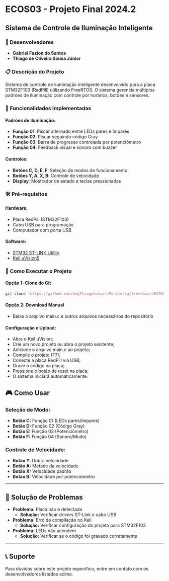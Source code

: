 # ECOS03 - Projeto Final 2024.2
## Sistema de Controle de Iluminação Inteligente

### 👥 Desenvolvedores
- **Gabriel Fazion do Santos**
- **Thiago de Oliveira Sousa Júnior**

### 📋 Descrição do Projeto
Sistema de controle de iluminação inteligente desenvolvido para a placa STM32F103 (RedPill) utilizando FreeRTOS. O sistema gerencia múltiplos padrões de iluminação com controle por horários, botões e sensores.

### 🎯 Funcionalidades Implementadas

#### Padrões de Iluminação:
- **Função 01**: Piscar alternado entre LEDs pares e ímpares
- **Função 02**: Piscar seguindo código Gray
- **Função 03**: Barra de progresso controlada por potenciômetro
- **Função 04**: Feedback visual e sonoro com buzzer

#### Controles:
- **Botões C, D, E, F**: Seleção de modos de funcionamento
- **Botões Y, A, X, B**: Controle de velocidade
- **Display**: Mostrador de estado e teclas pressionadas

### 🛠️ Pré-requisitos

#### Hardware:
- Placa RedPill (STM32F103)
- Cabo USB para programação
- Computador com porta USB

#### Software:
- [STM32 ST-LINK Utility](https://www.st.com/en/development-tools/stsw-link004.html#get-software)
- [Keil uVision5](https://www.keil.com/download/product/)

### 🚀 Como Executar o Projeto

#### Opção 1: Clone do Git
```bash
git clone [https://github.com/engThiagoJunior/Monitoria/tree/main/ECOS03_ECOS13%20-%20SIS.%20OPERACIONAIS%20EMBARCADOS/Projeto_Final]
```
#### Opção 2: Download Manual
- Baixe o arquivo main.c e outros arquivos necessários do repositório

#### Configuração e Upload:

- Abra o Keil uVision;
- Crie um novo projeto ou abra o projeto existente;
- Adicione o arquivo main.c ao projeto;
- Compile o projeto (F7);
- Conecte a placa RedPill via USB;
- Grave o código na placa;
- Pressione o botão de reset na placa;
- O sistema iniciará automaticamente.

## 🎮 Como Usar

### Seleção de Modo:
* **Botão C:** Função 01 (LEDs pares/ímpares)
* **Botão D:** Função 02 (Código Gray)
* **Botão E:** Função 03 (Potenciômetro)
* **Botão F:** Função 04 (Sonoro/Mudo)

### Controle de Velocidade:
* **Botão Y:** Dobra velocidade
* **Botão A:** Metade da velocidade
* **Botão X:** Velocidade padrão
* **Botão B:** Velocidade por potenciômetro

---

## 🔧 Solução de Problemas

* **Problema:** Placa não é detectada
    * **Solução:** Verificar drivers ST-Link e cabo USB
* **Problema:** Erro de compilação no Keil
    * **Solução:** Verificar configuração do projeto para STM32F103
* **Problema:** LEDs não acendem
    * **Solução:** Verificar se o código foi gravado corretamente

---

## 📞 Suporte
Para dúvidas sobre este projeto específico, entre em contato com os desenvolvedores listados acima.